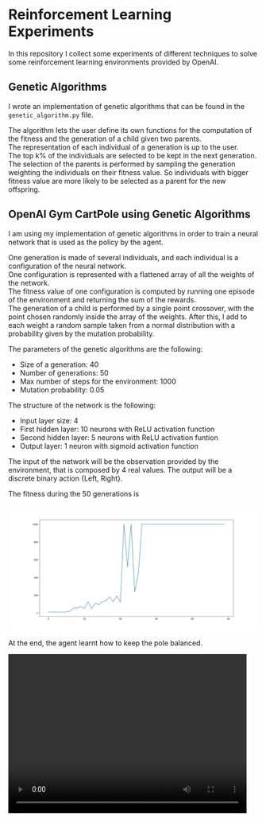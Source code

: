 # Reinforcement Learning Experiments
In this repository I collect some experiments of different techniques to solve some reinforcement learning environments provided by OpenAI.

## Genetic Algorithms
I wrote an implementation of genetic algorithms that can be found in the `genetic_algorithm.py` file.

The algorithm lets the user define its own functions for the computation of the fitness and the generation of a child given two parents. <br>
The representation of each individual of a generation is up to the user. <br>
The top k% of the individuals are selected to be kept in the next generation. <br>
The selection of the parents is performed by sampling the generation weighting the individuals on their fitness value. So individuals with bigger fitness value are more likely to be selected as a parent for the new offspring.

## OpenAI Gym CartPole using Genetic Algorithms
I am using my implementation of genetic algorithms in order to train a neural network that is used as the policy by the agent. 

One generation is made of several individuals, and each individual is a configuration of the neural network. <br>
One configuration is represented with a flattened array of all the weights of the network. <br>
The fitness value of one configuration is computed by running one episode of the environment and returning the sum of the rewards. <br>
The generation of a child is performed by a single point crossover, with the point chosen randomly inside the array of the weights. After this, I add to each weight a random sample taken from a normal distribution with a probability given by the mutation probability.

The parameters of the genetic algorithms are the following:
- Size of a generation: 40
- Number of generations: 50
- Max number of steps for the environment: 1000
- Mutation probability: 0.05

The structure of the network is the following:
- Input layer size: 4
- First hidden layer: 10 neurons with ReLU activation function
- Second hidden layer: 5 neurons with ReLU activation funtion
- Output layer: 1 neuron with sigmoid activation function

The input of the network will be the observation provided by the environment, that is composed by 4 real values. The output will be a discrete binary action {Left, Right}.

The fitness during the 50 generations is

![Image of Yaktocat](cartpole/fitness_per_generation.svg)

At the end, the agent learnt how to keep the pole balanced.

<video width="480" height="320" controls="controls">
  <source src="cartpole/video/openaigym.video.0.5782.video000000.mp4" type="video/mp4">
</video>

